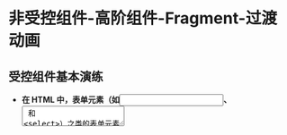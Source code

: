 # 非受控组件-高阶组件-Fragment-过渡动画

## 受控组件基本演练

- **在 HTML 中，表单元素（如<input>、 <textarea> 和 <select>）之类的表单元素通常自己维护 state，并根据用户输入进行更新**
- 而在 React 中，可变状态（mutable state）通常保存在组件的 **state** 属性中，并且**只能通过使用 setState()来更新**
  - 我们将两者结合起来，使**React的state成为“唯一数据源”**
  - 渲染表单的 **React 组件还控制着用户输入过程中表单发生的操作**
  - **被 React 以这种方式控制取值的表单输入元素**就叫做**“受控组件”**
- **由于在表单元素上设置了 value 属性，因此显示的值将始终为 this.state.value，这使得 React 的 state 成为唯一数据源**
- **由于 handleUsernameChange 在每次按键时都会执行并更新 React 的 state，因此显示的值将随着用户输入而更新**

![image-20230408025915725](.\React-images\image-20230408025915725-1683026306062-38.png)

### 受控组件的其他演练

> 受控组件是指需要通过组件的状态来控制输入值的表单元素。这些表单元素的值被称为“受控值”，因为它们的值由 React 控制
>
> 我们定义了一个受控的文本框组件 `ControlledInput`。该组件中的文本框元素通过 `value` 属性与一个状态值 `value` 关联起来。当表单提交时，我们使用 `handleSubmit` 函数来获取文本框的值，并将其输出到控制台中。同时，我们通过 `handleChange` 函数来更新状态值 `value`，以便在文本框中输入新的值
>
> 需要注意的是，受控组件的值由 React 控制，因此可以很容易地对输入值进行验证、格式化或限制输入。另外，使用受控组件可以避免一些潜在的安全风险，因为用户无法通过修改 DOM 来修改表单元素的值。因此，在开发应用程序时，建议使用受控组件来控制表单元素的值，以提高应用程序的可用性和安全性

```jsx
import { useState } from "react";

function ControlledInput() {
  const [value, setValue] = useState("");

  function handleChange(event) {
    setValue(event.target.value);
  }

  function handleSubmit(event) {
    event.preventDefault();
    console.log(value);
  }

  return (
    <form onSubmit={handleSubmit}>
      <input type="text" value={value} onChange={handleChange} />
      <button type="submit">Submit</button>
    </form>
  );
}
```

- **textarea标签**
  - texteare标签和input比较相似：
- **select标签**
  - select标签的使用也非常简单，只是它不需要通过selected属性来控制哪一个被选中，它可以匹配state的value来选中
- **处理多个输入**
  - 多处理方式可以像单处理方式那样进行操作，但是需要多个监听方法：
  - 这里我们可以使用ES6的一个语法：计算属性名（Computed property names）

### 非受控组件

> 在 React 中，非受控组件是指不需要通过组件的状态来控制输入值的表单元素，而是直接从 DOM 中获取输入值。这些表单元素的值被称为“非受控值”，因为 React 无法控制它们的值。相比之下，受控组件则需要通过组件的状态来控制输入值。

- **React推荐大多数情况下使用 受控组件 来处理表单数据：**
  - 一个**受控组件**中，表单数据是**由 React 组件来管理的**
  - 另一种替代方案是**使用非受控组件**，这时表单数据将**交由 DOM 节点**来处理
- **如果要使用非受控组件中的数据，那么我们需要使用 ref 来从DOM节点中获取表单数据**
  - 使用ref来获取input元素
- **在非受控组件中通常使用defaultValue来设置默认值**
- 同样，<input type="checkbox"> 和 <input type="radio"> 支持 defaultChecked，<select> 和 <textarea> 支持 defaultValue

**如何创建一个非受控的文本框组件：**

> 我们定义了一个非受控的文本框组件 `UncontrolledInput`。该组件中的文本框元素通过 `ref` 属性与一个 React 引用关联起来。当表单提交时，我们使用 `handleSubmit` 函数来获取文本框的值，并将其输出到控制台中
>
> 需要注意的是，非受控组件的值无法通过组件的状态来控制，因此如果需要对输入值进行验证或格式化，可能需要编写一些额外的逻辑来处理这些值。另外，非受控组件可能会导致一些潜在的安全风险，因为用户可以通过修改 DOM 来修改表单元素的值。因此，在开发应用程序时，建议使用受控组件来控制表单元素的值，以提高应用程序的可用性和安全性

```jsx
function UncontrolledInput() {
  const inputRef = useRef(null);

  function handleSubmit(event) {
    event.preventDefault();
    console.log(inputRef.current.value);
  }

  return (
    <form onSubmit={handleSubmit}>
      <input type="text" ref={inputRef} />
      <button type="submit">Submit</button>
    </form>
  );
}
```

## 认识高阶函数

- **高阶函数的维基百科定义：至少满足以下条件之一：**
  - 接受一个或多个函数作为输入
  - 输出一个函数
- **JavaScript中比较常见的filter、map、reduce都是高阶函数**
- **那么说明是高阶组件呢？**
  - 高阶组件的英文是 **Higher-Order Components**，简称为 **HOC**
  - 官方的定义：**高阶组件是参数为组件，返回值为新组件的函数**
- **我们可以进行如下的解析：**
  - 首先， **高阶组件 本身不是一个组件，而是一个函数**
  - 其次，**这个函数的参数是一个组件，返回值也是一个组件**

## 高阶组件的定义

> 高阶组件（Higher-Order Component，HOC）是一种函数，它接受一个组件作为输入，并返回一个新的组件作为输出。这个新的组件包装了原始组件，并且可以添加一些额外的功能或逻辑，例如：
>
> - 访问组件的状态或属性
> - 向组件传递其他属性或方法
> - 渲染条件组件
> - 处理错误或加载状态
> - 等等
>
> 优点：
>
> HOC 的主要目的是提供一种可重用的代码模式，以便在多个组件中共享功能或逻辑。通过将功能包装在 HOC 中，我们可以将它们从组件中分离出来，并且可以在多个组件中使用相同的功能，从而提高代码的可维护性和可重用性。
>
> 注意事项：
>
> HOC 是一种非常强大的工具，可以提高 React 应用程序的可维护性和可重用性。然而，如果不正确地使用 HOC，可能会导致代码复杂性和可读性的降低，因此建议在开发应用程序时，谨慎使用 HOC，并根据实际需要选择合适的解决方案

- **高阶组件的调用过程类似于这样：**

> higherOrderComponent就是一个高阶组件，我们传入的WrappendComponent是一个组件。经过内部从操作返回了EnhancedComponent

![image-20230409025332332](.\React-images\image-20230409025332332-1681234900430-1-1683026306062-43.png)

- **高阶函数的编写过程类似于这样：**

> 高阶组件并不是React API的一部分，它是基于React的组合特性而形成的设计模式
>
> 高阶组件在一些React第三方库中非常常见：
>
> - 比如redux中的connect；
> - 比如react-router中的withRouter；

![image-20230409025358062](.\React-images\image-20230409025358062-1681234900430-2-1683026306062-42.png)

- **组件的名称问题：**
  - 在ES6中，类表达式中类名是可以省略的
  - 组件的名称都可以通过displayName来修改

### 应用一 – props的增强

- **不修改原有代码的情况下，添加新的props**

```jsx
function enhanceProps(WrapperCpn,otherProps){
  return props => <WrapperCpn {...props} {...otherProps}/>
}
```

- **利用高阶组件来共享Context**

```jsx
function withUser(WrapperCpn){
  return props =>{
    return (
    <UserContext.Consumer>
        {
          value =>{
            return <WrapperCpn {...props} {...value}/>
          }
        }
    )
  }
}
```

![image-20230409034013747](.\React-images\image-20230409034013747-1681234900430-3-1683026306062-41.png)

### 应用二 – 渲染判断鉴权

- **在开发中，我们可能遇到这样的场景：**
  - 某些页面是必须用户登录成功才能进行进入
  - 如果用户没有登录成功，那么直接跳转到登录页面
- **这个时候，我们就可以使用高阶组件来完成鉴权操作：**

![image-20230409034818719](.\React-images\image-20230409034818719-1681234900430-4-1683026306062-44.png)

### 应用三 – 生命周期劫持

- **我们也可以利用高阶函数来劫持生命周期，在生命周期中完成自己的逻辑：**

> 其中下面这个类名是可以省略的，叫做匿名类。
>
> 类是有名字的，通过`类.name`获取

![image-20230409031303276](.\React-images\image-20230409031303276-1681234900431-7-1683026306063-46.png)

## 高阶函数的意义

- **我们会发现利用高阶组件可以针对某些React代码进行更加优雅的处理。**
- **其实早期的React有提供组件之间的一种复用方式是mixin，目前已经不再建议使用：**
  - Mixin 可能会**相互依赖，相互耦合，不利于代码维护**
  - **不同的Mixin中的方法可能会相互冲突**
  - Mixin非常多时，组件处理起来会比较麻烦，甚至还要为其做相关处理，这样会给代码造成滚雪球式的复杂性
- **当然，HOC也有自己的一些缺陷：**
  - HOC需要在**原组件上进行包裹或者嵌套，如果大量使用HOC**，将**会产生非常多的嵌套**，这**让调试变得非常困难**
  - HOC可以**劫持props，在不遵守约定的情况下也可能造成冲突**
- **Hooks的出现，是开创性的，它解决了很多React之前的存在的问题**
  - 比如this指向问题、比如hoc的嵌套复杂度问题等等

### ref的转发

- **在前面我们学习ref时讲过，ref不能应用于函数式组件：**

  - 因为函数式组件没有实例，所以不能获取到对应的组件对象

- **但是，在开发中我们可能想要获取函数式组件中某个元素的DOM，这个时候我们应该如何操作呢?**

  - 方式一：直接传入ref属性（错误的做法）
  - 方式二：通过forwardRef高阶函数；

  > `forwardRef` 是 React 提供的一种高阶函数，用于向子组件传递父组件的 `ref`。`forwardRef` 函数接受一个函数作为参数，该函数返回一个新的组件，该组件可以接受一个 `ref` 属性并将其传递给内部组件。

```jsx
import { forwardRef, useRef } from "react";

const MyInput = forwardRef((props, ref) => {
  return <input {...props} ref={ref} />;
});

export default function App() {
  const inputRef = useRef(null);

  function handleClick() {
    inputRef.current.focus();
  }

  return (
    <div>
      <MyInput type="text" ref={inputRef} />
      <button onClick={handleClick}>Focus</button>
    </div>
  );
}

//在上面的示例中，我们定义了一个名为 MyInput 的组件，它使用 forwardRef 函数将其接受的 ref 属性传递给内部的 input 元素。在 App 组件中，我们使用 useRef 钩子创建一个 inputRef 引用，并将其传递给 MyInput 组件。当用户单击按钮时，我们使用 inputRef.current.focus() 来将焦点设置在 input 元素上。

//需要注意的是，forwardRef 函数是一种非常强大的工具，可以帮助我们实现一些高级的组件模式。通过使用 forwardRef，我们可以将父组件的 ref 属性传递给内部组件，并从而实现更加灵活和可重用的组件。
```

### Portals的使用

- **某些情况下，我们希望渲染的内容独立于父组件，甚至是独立于当前挂载到的DOM元素中（默认都是挂载到id为root的DOM元素上的）**
- **Portal 提供了一种将子节点渲染到存在于父组件以外的 DOM 节点的优秀的方案：**
  - 第一个参数（child）是**任何可渲染的 React 子元素**，例如一个元素，字符串或 fragment
  - 第二个参数（container）是**一个 DOM 元素**，也就是准备挂载的位置

```jsx
ReactDOM.createPortal(child,container)
```

- **通常来讲，当你从组件的 render 方法返回一个元素时，该元素将被挂载到 DOM 节点中离其最近的父节点：**
- **然而，有时候将子元素插入到 DOM 节点中的不同位置也是有好处的：**

```jsx
render(){
  //React 挂载了一个新的 div，并且把子元素渲染其中
  return(
  	<div>
    	{this.props.children}
    </div>
  )
}
```

```jsx
render(){
  //React 并没有创建一个新的 div 它只是把子元素渲染到`domNode`中
  return ReactDOM.createPortal(
  	this.props.children,
    domNode
  )
}
```

#### Modal组件案例

- **比如说，我们准备开发一个Modal组件，它可以将它的子组件渲染到屏幕的中间位置：**
  - 步骤一：修改index.html添加新的节点
  - 步骤二：编写这个节点的样式
  - 步骤三：编写组件代码

```html
<div id="root"></div>
<!--新节点 -->
<div id="modal"></div>
```

```css
#modal {
  position:fixed;
  left: 50%;
  top: 50%;
  transform:translate(-50% -50%);
  background-color:red;
}
```

```jsx
class Modal extends PureComponent{
  constructor(props){
    super(props)
  }
  
  render(){
    return ReactDOM.createPortal(
    	this.props.children,
      document.getElementById("modal")
    )
  }
}
```

### fragment

- **在之前的开发中，我们总是在一个组件中返回内容时包裹一个div元素：**
  - 因为正常情况下不包裹是会报错的

![image-20230409161334011](.\React-images\image-20230409161334011-1681234900431-5-1683026306063-47.png)

- **我们又希望可以不渲染这样一个div应该如何操作呢？**
  - 使用Fragment
  - Fragment 允许你将子列表分组，而无需向 DOM 添加额外节点
  - 乍一看像Vue的Template，但其实在Vue3中对template并不是完全需要，属于可以写可以不写的程度，支持多个根。那是因为Vue3内部源码里面还有一个根`fragment`用来包裹了所有的内容

![image-20230409162145168](.\React-images\image-20230409162145168-1681234900431-6-1683026306062-45.png)

- **React还提供了Fragment的短语法：**
  - 它看起来像空标签 <> </>
  - 但是，如果我们需要在Fragment中添加key，那么就不能使用短语法

![image-20230409162643666](.\React-images\image-20230409162643666-1681234900431-8-1683026306063-49.png)

- 空标签是不能加key的，需要完整写法

![image-20230409163008873](.\React-images\image-20230409163008873-1681234900431-12-1683026306063-48.png)

![image-20230409163034114](.\React-images\image-20230409163034114-1681234900431-9-1683026306063-50.png)

## StrictMode

- **StrictMode 是一个用来突出显示应用程序中潜在问题的工具：**

  - 与 Fragment 一样，StrictMode 不会渲染任何可见的 UI
  - 它为其后代元素触发额外的检查和警告
  - 严格模式检查仅在开发模式下运行；它们不会影响生产构建

- **可以为应用程序的任何部分启用严格模式：**

  - 不会对 Header 和 Footer 组件运行严格模式检查
  - 但是，ComponentOne 和 ComponentTwo 以及它们的所有后代元素都将进行检查
  - 对部分代码会执行

  ![image-20230409163208301](.\React-images\image-20230409163208301-1681234900431-19-1683026306063-51.png)

### 严格模式检查的是什么？

> 在 React 中开启严格模式（strict mode）时，组件的 `constructor` 方法可能会被调用两次的原因如下：
>
> 1. 首次调用 `constructor`
>
> 在 React 严格模式下，当组件挂载时，React 会以严格模式重新运行整个组件，并且在运行过程中会执行两次 `constructor` 方法。第一次调用 `constructor` 是在组件实例化时进行的，用于初始化组件的状态、绑定事件等操作。
>
> 1. 第二次调用 `constructor`
>
> 第二次调用 `constructor` 是在组件渲染时进行的，用于检查组件是否正确设置了初始状态。在 React 严格模式下，如果组件的状态发生了不可预期的变化，或者组件的渲染结果与先前不同，React 将会重新渲染组件，并执行第二次 `constructor` 方法。
>
> 需要注意的是，React 在严格模式下调用 `constructor` 方法两次的行为是有意设计的，目的是为了帮助开发者检测组件状态的变化，并防止出现不可预期的错误。因此，在编写组件时，需要注意保证 `constructor` 方法的幂等性，即无论被调用多少次，其结果应该保持不变。

1. 识别不安全的生命周期：
2. 使用过时的ref API
3. 检查意外的副作用
   - 这个组件的constructor会被调用两次
   - 这是严格模式下故意进行的操作，让你来查看在这里写的一些逻辑代码被调用多次时，是否会产生一些副作用
   - 在生产环境中，是不会被调用两次的
4. 使用废弃的findDOMNode方法
   - 在之前的React API中，可以通过findDOMNode来获取DOM，不过已经不推荐使用了，可以自行学习演练一下

![image-20230409180713015](.\React-images\image-20230409180713015-1681234900431-10-1683026306063-53.png)

1. 检测过时的context API
   - 早期的Context是通过static属性声明Context对象属性，通过getChildContext返回Context对象等方式来使用Context的
   - 目前这种方式已经不推荐使用

# React过渡动画实现

## react-transition-group介绍

- **在开发中，我们想要给一个组件的显示和消失添加某种过渡动画，可以很好的增加用户体验**
- **当然，我们可以通过原生的CSS来实现这些过渡动画，但是React社区为我们提供了react-transition-group用来完成过渡动画**
- **React曾为开发者提供过动画插件 react-addons-css-transition-group，后由社区维护，形成了现在的 react-transition-group**
  - 这个库可以帮助我们方便的实现组件的 **入场** 和 **离场** 动画，使用时需要进行额外的安装：

```npm
# npm
npm install react-transition-group --save
# yarn
yarn add react-transition-group
```

- **react-transition-group本身非常小，不会为我们应用程序增加过多的负担**

## react-transition-group主要组件

- **react-transition-group主要包含四个组件：**
- `Transition`
  - 该组件是一个和平台无关的组件（不一定要结合CSS）
  - 在前端开发中，我们一般是结合CSS来完成样式，所以比较常用的是CSSTransition
- `CSSTransition`
  -  在前端开发中，通常使用CSSTransition来完成过渡动画效果
- `SwitchTransition`
  - 两个组件显示和隐藏切换时，使用该组件
- `TransitionGroup`
  - 将多个动画组件包裹在其中，一般用于列表中元素的动画

### CSSTransition

- **CSSTransition是基于Transition组件构建的：**
- **CSSTransition执行过程中，有三个状态：appear、enter、exit**
- **它们有三种状态，需要定义对应的CSS样式：**
  - 第一类，**开始状态**：对于的类是-appear、-enter、exit
  - 第二类：**执行动画**：对应的类是-appear-active、-enter-active、-exit-active
  - 第三类：**执行结束**：对应的类是-appear-done、-enter-done、-exit-done
- **CSSTransition常见对应的属性：**
  - **in：触发进入或者退出状态**
    - 如果添加了**unmountOnExit={true}**，那么该组件**会在执行退出动画结束后被移除掉**
    - **当in为true时，触发进入状态**，会添加-enter、-enter-acitve的class开始执行动画，当动画执行结束后，会移除两个class，并且添加-enter-done的class
    - **当in为false时，触发退出状态**，会添加-exit、-exit-active的class开始执行动画，当动画执行结束后，会移除两个class，并且添加-enter-done的class

### CSSTransition常见属性

- **classNames：动画class的名称**
  - 决定了在编写css时，对应的class名称：比如card-enter、card-enter-active、card-enter-done
- **timeout：**
  - 过渡动画的时间
- **appear：**
  - 是否在初次进入添加动画（需要和in同时为true）
- **unmountOnExit：退出后卸载组件**
- 其他属性可以参考官网来学习：https://reactcommunity.org/react-transition-group/transition
- **CSSTransition对应的钩子函数：主要为了检测动画的执行过程，来完成一些JavaScript的操作**
  - onEnter：在进入动画之前被触发
  - onEntering：在应用进入动画时被触发
  - onEntered：在应用进入动画结束后被触发

![image-20230409220859339](.\React-images\image-20230409220859339-1681234900431-11-1683026306063-54.png)

### SwitchTransition

- **SwitchTransition可以完成两个组件之间切换的炫酷动画：**
  - 比如我们有一个按钮需要在on和off之间切换，我们希望看到on先从左侧退出，off再从右侧进入
  - 这个动画在vue中被称之为 vue transition modes
  - react-transition-group中使用SwitchTransition来实现该动画
- **SwitchTransition中主要有一个属性：mode，有两个值**
  - in-out：表示新组件先进入，旧组件再移除
  - out-in：表示就组件先移除，新组件再进入
- **如何使用SwitchTransition呢？**
  - SwitchTransition组件里面要有CSSTransition或者Transition组件，不能直接包裹你想要切换的组件
  - SwitchTransition里面的CSSTransition或Transition组件不再像以前那样接受in属性来判断元素是何种状态，取而代之的是**key属性**

### TransitionGroup

- **当我们有一组动画时，需要将这些CSSTransition放入到一个TransitionGroup中来完成动画：**

![image-20230409221117979](.\React-images\image-20230409221117979-1681234900431-16-1683026306063-52.png)
